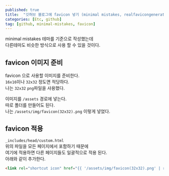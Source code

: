 ```yaml
---
published: true
title:  "깃허브 블로그에 favicon 넣기 (minimal mistakes, realfavicongenerator 사용안함)"
categories: [Etc, github]
tag: [github, minimal-mistakes, favicon]
---
```


minimal mistakes 테마를 기준으로 작성했는데  
다른테마도 비슷한 방식으로 사용 할 수 있을 것이다.  

## favicon 이미지 준비

favicon 으로 사용할 이미지를 준비한다.  
```16x16```이나 ```32x32``` 정도면 적당하다.  
나는 ```32x32``` ```png```파일을 사용했다.  

이미지를 ```/assets``` 경로에 넣는다.  
따로 폴더를 만들어도 된다.  
나는 ```/assets/img/favicon(32x32).png``` 이렇게 넣었다.  

## favicon 적용

```_includes/head/custom.html```   
위의 파일을 모든 페이지에서 포함하기 때문에  
여기에 적용하면 다른 페이지들도 일괄적으로 적용 된다.  
아래와 같이 추가한다.  

```html
<link rel="shortcut icon" href="{{ '/assets/img/favicon(32x32).png' | relative_url }}">
```